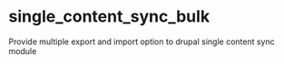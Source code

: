 # single_content_sync_bulk
Provide multiple export and import option to drupal single content sync module
